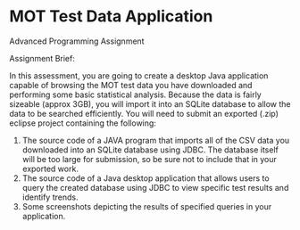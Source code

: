 # MOT Test Data Application
Advanced Programming Assignment

Assignment Brief:

In this assessment, you are going to create a desktop Java application capable of browsing the MOT
test data you have downloaded and performing some basic statistical analysis. Because the data is
fairly sizeable (approx 3GB), you will import it into an SQLite database to allow the data to be
searched efficiently. You will need to submit an exported (.zip) eclipse project containing the
following:

  1. The source code of a JAVA program that imports all of the CSV data you downloaded
     into an SQLite database using JDBC. The database itself will be too large for submission, so
     be sure not to include that in your exported work.
  2. The source code of a Java desktop application that allows users to query the created
     database using JDBC to view specific test results and identify trends.
  3. Some screenshots depicting the results of specified queries in your application.
